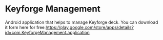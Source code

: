 # Keyforge Management
Android application that helps to manage Keyforge deck.
You can download it form here for free:https://play.google.com/store/apps/details?id=com.KeyforgeManagement.application
